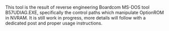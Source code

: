 This tool is the result of reverse engineering Boardcom MS-DOS tool B57UDIAG.EXE, specifically the control paths which manipulate OptionROM
in NVRAM. It is still work in progress, more details will follow with a dedicated post and proper usage instructions.
